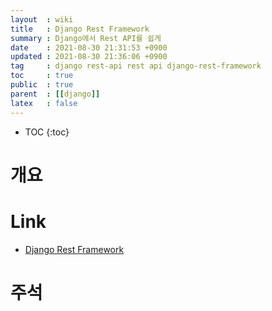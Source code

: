 ```yaml
---
layout  : wiki
title   : Django Rest Framework
summary : Django에서 Rest API를 쉽게
date    : 2021-08-30 21:31:53 +0900
updated : 2021-08-30 21:36:06 +0900
tag     : django rest-api rest api django-rest-framework
toc     : true
public  : true
parent  : [[django]]
latex   : false
---
```

* TOC
{:toc}

# 개요

# Link
* [Django Rest Framework](https://www.django-rest-framework.org/)

# 주석
